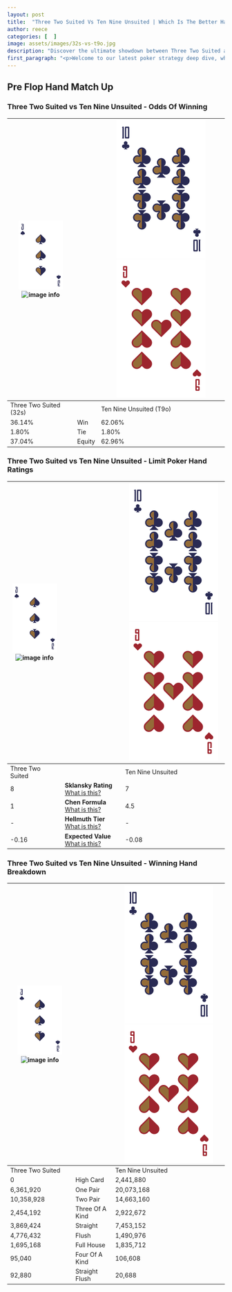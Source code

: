 ```yaml
---
layout: post
title:  "Three Two Suited Vs Ten Nine Unsuited | Which Is The Better Hand In Poker? A Complete Guide"
author: reece
categories: [  ]
image: assets/images/32s-vs-t9o.jpg
description: "Discover the ultimate showdown between Three Two Suited and Ten Nine Unsuited in poker! Uncover the odds, strategies, and scenarios where one hand triumphs over the other. Get ready to up your poker game with this thrilling analysis."
first_paragraph: "<p>Welcome to our latest poker strategy deep dive, where we're pitting two distinct hands against each other in a high-stakes showdown: Three Two Suited vs Ten Nine Unsuited.</p><p>In the dynamic world of poker, every decision counts, and knowing which hand holds the upper hand is key to your success at the table.</p><p>In this article, we'll dissect these two hands, explore the scenarios where one dominates the other, and equip you with the knowledge to make strategic choices that can tip the odds in your favor.</p><p>Get ready to unravel the intriguing dynamics of these poker hands and elevate your game to new heights.</p>"
---
```




[comment]: # (sp0)

## Pre Flop Hand Match Up

<div class="table hand-ratings" markdown="1"> 



### Three Two Suited vs Ten Nine Unsuited - Odds Of Winning


    
| ![image info](assets/images/hand1/3.png) ![image info](assets/images/hand1/2s.png) |  | ![image info](assets/images/hand2/T.png) ![image info](assets/images/hand2/9o.png) |
| -------- | -------- | -------- |
| Three Two Suited (32s) |  | Ten Nine Unsuited (T9o) |
| 36.14% | Win | 62.06% |
| 1.80% | Tie | 1.80% |
| 37.04% | Equity | 62.96% |




[comment]: # (sp1)



### Three Two Suited vs Ten Nine Unsuited - Limit Poker Hand Ratings


    
| ![image info](assets/images/hand1/3.png) ![image info](assets/images/hand1/2s.png) |  | ![image info](assets/images/hand2/T.png) ![image info](assets/images/hand2/9o.png) |
| -------- | -------- | -------- |
| Three Two Suited |  | Ten Nine Unsuited |
| 8 | **Sklansky Rating** [What is this?](/sklansky-rating-explained) | 7 |
| 1 | **Chen Formula** [What is this?](/chen-formula-explained) | 4.5 |
| - | **Hellmuth Tier** [What is this?](/Hellmuth-tier-explained) | - |
| -0.16 | **Expected Value** [What is this?](/expected-value-explained) | -0.08 |




[comment]: # (sp2)



### Three Two Suited vs Ten Nine Unsuited - Winning Hand Breakdown


    
| ![image info](assets/images/hand1/3.png) ![image info](assets/images/hand1/2s.png) |  | ![image info](assets/images/hand2/T.png) ![image info](assets/images/hand2/9o.png) |
| -------- | -------- | -------- |
| Three Two Suited |  | Ten Nine Unsuited |
| 0 | High Card | 2,441,880 |
| 6,361,920 | One Pair | 20,073,168 |
| 10,358,928 | Two Pair | 14,663,160 |
| 2,454,192 | Three Of A Kind | 2,922,672 |
| 3,869,424 | Straight | 7,453,152 |
| 4,776,432 | Flush | 1,490,976 |
| 1,695,168 | Full House | 1,835,712 |
| 95,040 | Four Of A Kind | 106,608 |
| 92,880 | Straight Flush | 20,688 |




[comment]: # (sp3)



</div>

[comment]: # (sp4)



[comment]: # (sp5)

